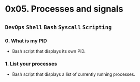 # 0x05. Processes and signals

## `DevOps` `Shell` `Bash` `Syscall` `Scripting`

### 0. What is my PID
* Bash script that displays its own PID.

### 1. List your processes
* Bash script that displays a list of currently running processes.

